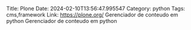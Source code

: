 Title: Plone
Date: 2024-02-10T13:56:47.995547
Category: python
Tags: cms,framework
Link: https://plone.org/
Gerenciador de conteudo em python
Gerenciador de conteudo em python
